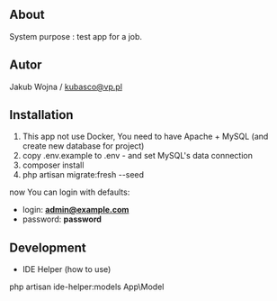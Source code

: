 ## About

System purpose : test app for a job.

## Autor

Jakub Wojna / kubasco@vp.pl

## Installation

1. This app not use Docker, You need to have Apache + MySQL (and create new database for project)
2. copy .env.example to .env - and set MySQL's data connection
3. composer install
4. php artisan migrate:fresh --seed

now You can login with defaults:
- login: **admin@example.com**
- password: **password**

## Development

- IDE Helper (how to use)

php artisan ide-helper:models App\Model


